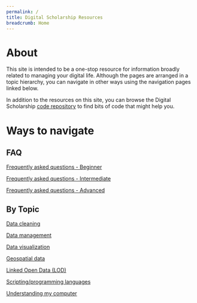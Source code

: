 ```yaml
---
permalink: /
title: Digital Scholarship Resources
breadcrumb: Home
---
```


# About

This site is intended to be a one-stop resource for information broadly related to managing your digital life.  Although the pages are arranged in a topic hierarchy, you can navigate in other ways using the navigation pages linked below.

In addition to the resources on this site, you can browse the Digital Scholarship [code repository](https://github.com/HeardLibrary/digital-scholarship) to find bits of code that might help you.

# Ways to navigate

## FAQ

[Frequently asked questions - Beginner](beginner)

[Frequently asked questions - Intermediate](intermediate)

[Frequently asked questions - Advanced](advanced)

## By Topic

[Data cleaning](clean/)

[Data management](manage/)

[Data visualization](vis/)

[Geospatial data](geo/)

[Linked Open Data (LOD)](lod/)

[Scripting/programming languages](script/)

[Understanding my computer](computer/)
